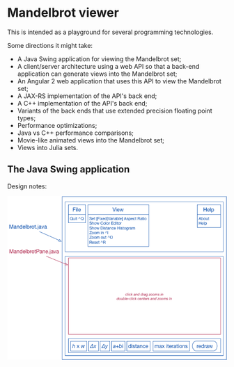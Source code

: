 # Mandelbrot viewer

This is intended as a playground for several programming technologies.

Some directions it might take:
- A Java Swing application for viewing the Mandelbrot set;
- A client/server architecture using a web API so that a back-end application can generate views into the Mandelbrot set;
- An Angular 2 web application that uses this API to view the Mandelbrot set;
- A JAX-RS implementation of the API's back end;
- A C++ implementation of the API's back end;
- Variants of the back ends that use extended precision floating point types;
- Performance optimizations;
- Java vs C++ performance comparisons;
- Movie-like animated views into the Mandelbrot set;
- Views into Julia sets.

## The Java Swing application

Design notes:

<img src="design-notes.png"/>

